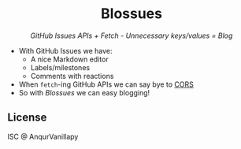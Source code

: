 <center>
  <h1>Blossues</h1>
  <em>GitHub Issues APIs + Fetch - Unnecessary keys/values = Blog</em>
</center>

- With GitHub Issues we have:
    + A nice Markdown editor
    + Labels/milestones
    + Comments with reactions
- When `fetch`-ing GitHub APIs we can say bye to
[CORS](https://en.wikipedia.org/wiki/Cross-origin_resource_sharing)
- So with *Blossues* we can easy blogging!

## License

ISC @ AnqurVanillapy
